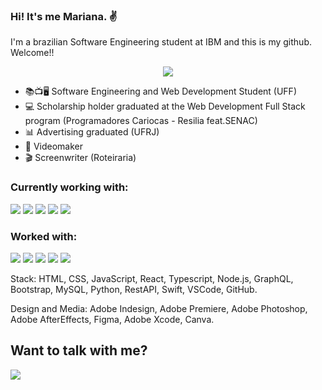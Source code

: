 ### Hi! It's me Mariana. :v:

I'm a brazilian Software Engineering student at IBM and this is my github. Welcome!! 

<div align="center">
  <img src="https://tenor.com/search/hacker+pupper-gifs"/>
</div>

- 📚📺🖥️ Software Engineering and Web Development Student (UFF)
- 💻 Scholarship holder graduated at the Web Development Full Stack program (Programadores Cariocas - Resilia feat.SENAC)
- 📊 Advertising graduated (UFRJ)
- 🎥 Videomaker
- 🎬 Screenwriter (Roteiraria)


<h3> Currently working with: </h3>

<a href="https://www.typescriptlang.org/" title="TypeScript"><img src="https://user-images.githubusercontent.com/25181517/183890598-19a0ac2d-e88a-4005-a8df-1ee36782fde1.png" /></a>
<a href="https://angular.io/" title="Angular"><img src="https://user-images.githubusercontent.com/25181517/183890595-779a7e64-3f43-4634-bad2-eceef4e80268.png" /></a>
<a href="https://graphql.org/" title="GraphQL"><img src="https://user-images.githubusercontent.com/25181517/192107856-aa92c8b1-b615-47c3-9141-ed0d29a90239.png" /></a>
<a href="https://www.mysql.com/" title="SQL"><img src="	https://user-images.githubusercontent.com/25181517/183896128-ec99105a-ec1a-4d85-b08b-1aa1620b2046.png" /></a>
<a href="#" title="JEST"><img src="	https://user-images.githubusercontent.com/25181517/187955005-f4ca6f1a-e727-497b-b81b-93fb9726268e.png" /></a>


<h3> Worked with: </h3>

<a href="#" title="HTML"><img src="	https://user-images.githubusercontent.com/25181517/192158954-f88b5814-d510-4564-b285-dff7d6400dad.png" /></a>
<a href="https://www.w3schools.com/css/" title="CSS"><img src="https://user-images.githubusercontent.com/25181517/183898674-75a4a1b1-f960-4ea9-abcb-637170a00a75.png" /></a>
<a href="https://www.javascript.com/" title="Javascript"><img src="https://user-images.githubusercontent.com/25181517/117447155-6a868a00-af3d-11eb-9cfe-245df15c9f3f.png" /></a>
<a href="https://www.mysql.com/" title="MySQL"><img src="	https://user-images.githubusercontent.com/25181517/183896128-ec99105a-ec1a-4d85-b08b-1aa1620b2046.png" /></a>
<a href="https://legacy.reactjs.org/" title="React"><img src="	https://user-images.githubusercontent.com/25181517/183897015-94a058a6-b86e-4e42-a37f-bf92061753e5.png" /></a>



Stack: HTML, CSS, JavaScript, React, Typescript, Node.js, GraphQL, Bootstrap, MySQL, Python, RestAPI, Swift, VSCode, GitHub.

Design and Media: Adobe Indesign, Adobe Premiere, Adobe Photoshop, Adobe AfterEffects, Figma, Adobe Xcode, Canva.
 


## Want to talk with me?

<div> 
  <a href="https://www.linkedin.com/in/mariana-barbosaa" target="_blank"><img src="https://img.shields.io/badge/-LinkedIn-%230077B5?style=for-the-badge&logo=linkedin&logoColor=white" target="_blank"></a>
</div>

